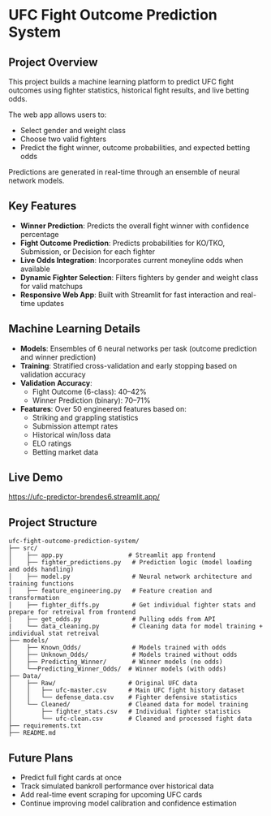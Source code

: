 # UFC Fight Outcome Prediction System

## Project Overview

This project builds a machine learning platform to predict UFC fight outcomes using fighter statistics, historical fight results, and live betting odds.

The web app allows users to:
- Select gender and weight class
- Choose two valid fighters
- Predict the fight winner, outcome probabilities, and expected betting odds

Predictions are generated in real-time through an ensemble of neural network models.

## Key Features

- **Winner Prediction**: Predicts the overall fight winner with confidence percentage
- **Fight Outcome Prediction**: Predicts probabilities for KO/TKO, Submission, or Decision for each fighter
- **Live Odds Integration**: Incorporates current moneyline odds when available
- **Dynamic Fighter Selection**: Filters fighters by gender and weight class for valid matchups
- **Responsive Web App**: Built with Streamlit for fast interaction and real-time updates

## Machine Learning Details

- **Models**: Ensembles of 6 neural networks per task (outcome prediction and winner prediction)
- **Training**: Stratified cross-validation and early stopping based on validation accuracy
- **Validation Accuracy**:
  - Fight Outcome (6-class): 40–42%
  - Winner Prediction (binary): 70–71%
- **Features**: Over 50 engineered features based on:
  - Striking and grappling statistics
  - Submission attempt rates
  - Historical win/loss data
  - ELO ratings
  - Betting market data

## Live Demo

https://ufc-predictor-brendes6.streamlit.app/

## Project Structure

```
ufc-fight-outcome-prediction-system/
├── src/
│    ├── app.py                  # Streamlit app frontend
│    ├── fighter_predictions.py   # Prediction logic (model loading and odds handling)
│    ├── model.py                 # Neural network architecture and training functions
│    ├── feature_engineering.py   # Feature creation and transformation
│    ├── fighter_diffs.py         # Get individual fighter stats and prepare for retreival from frontend
|    ├── get_odds.py              # Pulling odds from API
|    └── data_cleaning.py         # Cleaning data for model training + individual stat retreival
├── models/
│    ├── Known_Odds/              # Models trained with odds
│    ├── Unknown_Odds/            # Models trained without odds
│    ├── Predicting_Winner/       # Winner models (no odds)
│    └──Predicting_Winner_Odds/  # Winner models (with odds)
├── Data/
│    ├── Raw/                    # Original UFC data
│    │   ├── ufc-master.csv      # Main UFC fight history dataset
│    │   └── defense_data.csv    # Fighter defensive statistics
│    └── Cleaned/                # Cleaned data for model training
│        ├── fighter_stats.csv   # Individual fighter statistics
│        └── ufc-clean.csv       # Cleaned and processed fight data
├── requirements.txt
├── README.md
```



## Future Plans

- Predict full fight cards at once
- Track simulated bankroll performance over historical data
- Add real-time event scraping for upcoming UFC cards
- Continue improving model calibration and confidence estimation

